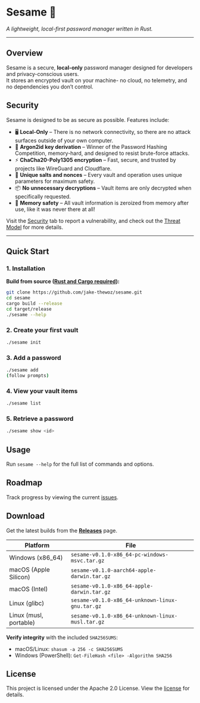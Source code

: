 # Sesame 🔐

*A lightweight, local-first password manager written in Rust.*

---

## Overview

Sesame is a secure, **local-only** password manager designed for developers and privacy-conscious users.  
It stores an encrypted vault on your machine- no cloud, no telemetry, and no dependencies you don’t control.

## Security

Sesame is designed to be as secure as possible. Features include:

- 🖥️ **Local-Only** – There is no network connectivity, so there are no attack surfaces outside of your own computer.
- 🔐 **Argon2id key derivation** – Winner of the Password Hashing Competition, memory-hard, and designed to resist brute-force attacks.
- ⚡ **ChaCha20-Poly1305 encryption** – Fast, secure, and trusted by projects like WireGuard and Cloudflare.
- 🧂 **Unique salts and nonces** – Every vault and operation uses unique parameters for maximum safety.
- 📦 **No unnecessary decryptions** – Vault items are only decrypted when specifically requested.
- 👻 **Memory safety** – All vault information is zeroized from memory after use, like it was never there at all!

Visit the [Security](SECURITY.md) tab to report a vulnerability, and check out the [Threat Model](THREAT_MODEL.md) for more details.

---

## Quick Start

### 1. Installation

**Build from source ([Rust and Cargo required](https://doc.rust-lang.org/cargo/getting-started/installation.html)):**

```bash
git clone https://github.com/jake-thewoz/sesame.git
cd sesame
cargo build --release
cd target/release
./sesame --help
```

### 2. Create your first vault

```bash
./sesame init
```

### 3. Add a password

```bash
./sesame add
(follow prompts)
```

### 4. View your vault items

```bash
./sesame list
```

### 5. Retrieve a password

```bash
./sesame show <id>
```

## Usage

Run `sesame --help` for the full list of commands and options.

## Roadmap

Track progress by viewing the current [issues](https://github.com/jake-thewoz/sesame/issues).

## Download

Get the latest builds from the **[Releases](https://github.com/jake-thewoz/sesame/releases)** page.

| Platform | File |
|---|---|
| Windows (x86_64) | `sesame-v0.1.0-x86_64-pc-windows-msvc.tar.gz` |
| macOS (Apple Silicon) | `sesame-v0.1.0-aarch64-apple-darwin.tar.gz` |
| macOS (Intel) | `sesame-v0.1.0-x86_64-apple-darwin.tar.gz` |
| Linux (glibc) | `sesame-v0.1.0-x86_64-unknown-linux-gnu.tar.gz` |
| Linux (musl, portable) | `sesame-v0.1.0-x86_64-unknown-linux-musl.tar.gz` |

**Verify integrity** with the included `SHA256SUMS`:
- macOS/Linux: `shasum -a 256 -c SHA256SUMS`
- Windows (PowerShell): `Get-FileHash <file> -Algorithm SHA256`

## License

This project is licensed under the Apache 2.0 License. View the [license](LICENSE) for details.
